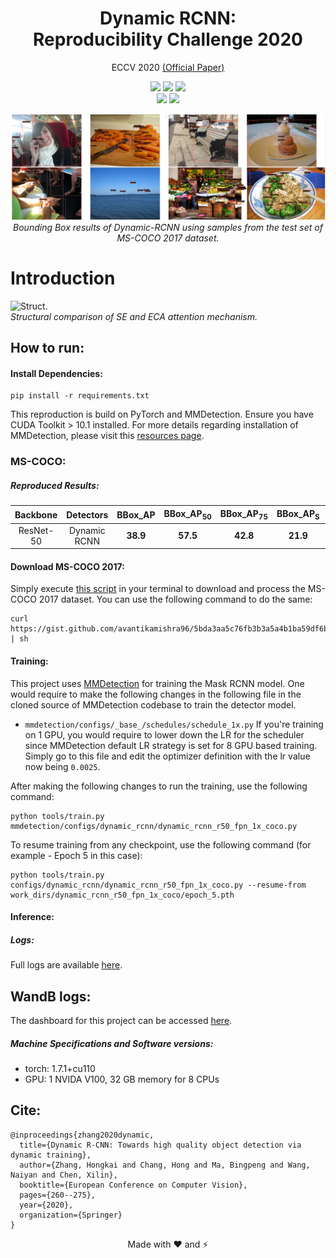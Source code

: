 <h1 align="center">Dynamic RCNN:<br>Reproducibility Challenge 2020</h1>
<p align="center">ECCV 2020 <a href="https://www.ecva.net/papers/eccv_2020/papers_ECCV/papers/123600256.pdf" target="_blank">(Official Paper)</a></p>

<p align="center">
    <a href="https://arxiv.org/abs/2004.06002" alt="ArXiv">
        <img src="https://img.shields.io/badge/Paper-arXiv-blue.svg" /></a>
    <a href="https://www.ecva.net/papers/eccv_2020/papers_ECCV/papers/123600256.pdf"                        alt="PDF">
          <img src="https://img.shields.io/badge/ECCV-PDF-neon.svg" /></a>
    <a href="https://youtu.be/PNoEBRTHZqE" alt="Video">
          <img src="https://img.shields.io/badge/CVPR-Video-maroon.svg" /></a>
    <br>
    <a href="https://wandb.ai/avantikamishra/mmdetection-tools?workspace=user-avantikamishra" alt="Dashboard">
        <img src="https://img.shields.io/badge/WandB-Dashboard-gold.svg" /></a>
    <a href="https://github.com/hkzhang95/DynamicRCNN" alt="Report">
        <img src="https://img.shields.io/badge/Official-Repository-black.svg" /></a>
</p>

<p align="center">
    <img width="1000" src="image.PNG">
    </br>
    <em>Bounding Box results of Dynamic-RCNN using samples from the test set of MS-COCO 2017 dataset.</em>
</p>

# Introduction

<p float="center">
    <img src="figures/eca_module.jpg" width="1000" alt="Struct.">
    <br>
    <em>Structural comparison of SE and ECA attention mechanism.</em>
</p>

## How to run:

#### Install Dependencies:

```
pip install -r requirements.txt
```

This reproduction is build on PyTorch and MMDetection. Ensure you have CUDA Toolkit > 10.1 installed. For more details regarding installation of MMDetection, please visit this [resources page](https://mmdetection.readthedocs.io/en/latest/get_started.html#installation).

### MS-COCO:

##### Reproduced Results:

|Backbone|Detectors|BBox_AP|BBox_AP<sub>50</sub>|BBox_AP<sub>75</sub>|BBox_AP<sub>S</sub>|BBox_AP<sub>M</sub>|BBox_AP<sub>L</sub>|Weights|
|:---:|:---:|:---:|:---:|:---:|:---:|:---:|:---:|:---:|
|ResNet-50|Dynamic RCNN|**38.9**|**57.5**|**42.8**|**21.9**|**41.9**|**51.1**|[Google Drive](https://drive.google.com/file/d/1o9sUGu37jKs7_Yx6Uyp7dQazbnT2yycx/view?usp=sharing)|

#### Download MS-COCO 2017:

Simply execute [this script](https://gist.github.com/avantikamishra96/5bda3aa5c76fb3b3a5a4b1ba59df6bbd) in your terminal to download and process the MS-COCO 2017 dataset. You can use the following command to do the same:
```
curl https://gist.github.com/avantikamishra96/5bda3aa5c76fb3b3a5a4b1ba59df6bbd | sh
```

#### Training:

This project uses [MMDetection](https://github.com/open-mmlab/mmdetection) for training the Mask RCNN model. One would require to make the following changes in the following file in the cloned source of MMDetection codebase to train the detector model.
    
- `mmdetection/configs/_base_/schedules/schedule_1x.py`
    If you're training on 1 GPU, you would require to lower down the LR for the scheduler since MMDetection default LR strategy is set for 8 GPU based training. Simply go to this file and edit the optimizer definition with the lr value now being `0.0025`.

After making the following changes to run the training, use the following command:
```
python tools/train.py mmdetection/configs/dynamic_rcnn/dynamic_rcnn_r50_fpn_1x_coco.py
```

To resume training from any checkpoint, use the following command (for example - Epoch 5 in this case):
```
python tools/train.py configs/dynamic_rcnn/dynamic_rcnn_r50_fpn_1x_coco.py --resume-from work_dirs/dynamic_rcnn_r50_fpn_1x_coco/epoch_5.pth
```

#### Inference:


##### Logs:

Full logs are available [here](/dynamic_rcnn.log).

## WandB logs:

The dashboard for this project can be accessed [here](https://wandb.ai/avantikamishra/mmdetection-tools?workspace=user-avantikamishra).

##### Machine Specifications and Software versions:

- torch: 1.7.1+cu110
- GPU: 1 NVIDA V100, 32 GB memory for 8 CPUs

## Cite:

```
@inproceedings{zhang2020dynamic,
  title={Dynamic R-CNN: Towards high quality object detection via dynamic training},
  author={Zhang, Hongkai and Chang, Hong and Ma, Bingpeng and Wang, Naiyan and Chen, Xilin},
  booktitle={European Conference on Computer Vision},
  pages={260--275},
  year={2020},
  organization={Springer}
}
```

<p align="center">
    Made with ❤️ and ⚡
</p>

